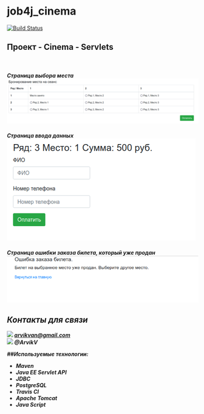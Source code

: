 # job4j_cinema
[![Build Status](https://app.travis-ci.com/ArvikVan/job4j_cinema.svg?branch=master)](https://app.travis-ci.com/ArvikVan/job4j_cinema)
## Проект - Cinema - Servlets
<br><i><h4>Страница выбора меcта<br>
![](src/main/images/cinema1.png)
<br><i><h4>Страница ввода данных<br>
![](src/main/images/cinema2.png)
<br><i><h4>Страница ошибки заказа билета, который уже продан<br>
![](src/main/images/cinema3.png)
## Контакты для связи<br>
<img src="https://img.icons8.com/clouds/100/000000/gmail-new.png" width="10"/> arvikvan@gmail.com<br>
<img src="https://img.icons8.com/color/100/000000/telegram-app--v2.png" width="10"/> @ArvikV

##Используемые технологии:
- Maven
- Java EE Servlet API
- JDBC
- PostgreSQL
- Travis CI
- Apache Tomcat
- Java Script

